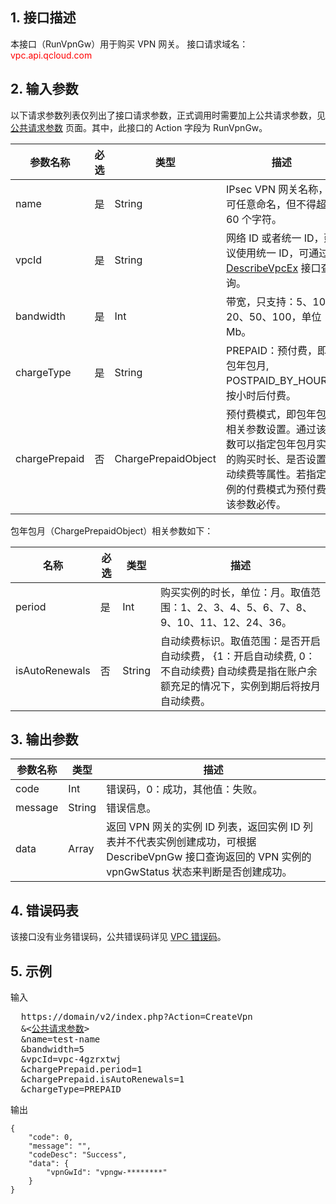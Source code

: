 ## 1. 接口描述

本接口（RunVpnGw）用于购买 VPN 网关。
接口请求域名：<font style="color:red">vpc.api.qcloud.com</font>


## 2. 输入参数
 以下请求参数列表仅列出了接口请求参数，正式调用时需要加上公共请求参数，见 <a href="/doc/api/372/4153" title="公共请求参数">公共请求参数</a> 页面。其中，此接口的 Action 字段为 RunVpnGw。

| 参数名称 | 必选  | 类型 | 描述 |
|---------|---------|---------|---------|
| name | 是 | String | IPsec VPN 网关名称，可任意命名，但不得超过 60 个字符。 |
| vpcId | 是 | String | 网络 ID 或者统一 ID，建议使用统一 ID，可通过 <a href="http://tcecqpoc.fsphere.cn/doc/api/245/%E6%9F%A5%E8%AF%A2%E7%A7%81%E6%9C%89%E7%BD%91%E7%BB%9C%E5%88%97%E8%A1%A8" title="DescribeVpcEx">DescribeVpcEx</a> 接口查询。 |
| bandwidth | 是 | Int | 带宽，只支持：5、10、20、50、100，单位 Mb。 |
| chargeType	| 是	| String | PREPAID：预付费，即包年包月, POSTPAID_BY_HOUR：按小时后付费。 |
| chargePrepaid	| 否	| ChargePrepaidObject |	预付费模式，即包年包月相关参数设置。通过该参数可以指定包年包月实例的购买时长、是否设置自动续费等属性。若指定实例的付费模式为预付费则该参数必传。|


包年包月（ChargePrepaidObject）相关参数如下：

| 名称      |   必选 |  类型  | 描述|
|---------|---------|---------|---------|
|period|是| Int| 购买实例的时长，单位：月。取值范围：1、2、3、4、5、6、7、8、9、10、11、12、24、36。 |
|isAutoRenewals|否| String | 自动续费标识。取值范围：是否开启自动续费， {1：开启自动续费, 0：不自动续费} 自动续费是指在账户余额充足的情况下，实例到期后将按月自动续费。|


 

## 3. 输出参数

| 参数名称 | 类型 | 描述|
|---------|---------|---------|
| code | Int | 错误码，0：成功，其他值：失败。 |
| message | String | 错误信息。 |
| data | Array | 返回 VPN 网关的实例 ID 列表，返回实例 ID 列表并不代表实例创建成功，可根据 DescribeVpnGw 接口查询返回的 VPN 实例的 vpnGwStatus 状态来判断是否创建成功。 |


 ## 4. 错误码表
 该接口没有业务错误码，公共错误码详见 <a href="http://tcecqpoc.fsphere.cn/doc/api/245/%e7%a7%81%e6%9c%89%e7%bd%91%e7%bb%9c%e9%94%99%e8%af%af%e7%a0%81?viewType=preview" title="私有网络错误码">VPC 错误码</a>。

## 5. 示例
 
输入
<pre>
  https://domain/v2/index.php?Action=CreateVpn
  &<<a href="http://tcecqpoc.fsphere.cn/doc/api/229/6976">公共请求参数</a>>
  &name=test-name
  &bandwidth=5
  &vpcId=vpc-4gzrxtwj
  &chargePrepaid.period=1
  &chargePrepaid.isAutoRenewals=1
  &chargeType=PREPAID
</pre>

输出
```
{
    "code": 0,
    "message": "",
    "codeDesc": "Success",
    "data": {
        "vpnGwId": "vpngw-********"
    }
}
```

